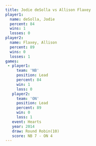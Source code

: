 ```yaml
---
title: Jodie deSolla vs Allison Flaxey
player1:               
  name: deSolla, Jodie 
  percent: 84          
  wins: 1              
  losses: 0            
player2:               
  name: Flaxey, Allison
  percent: 89          
  wins: 0              
  losses: 1            
games:
 - player1:        
     team: 'NB'    
     position: Lead
     percent: 84   
     win: 1        
     loss: 0       
   player2:        
     team: 'ON'    
     position: Lead
     percent: 89   
     win: 0        
     loss: 1       
   event: Hearts        
   year: 2014           
   draw: Round Robin(10)
   score: NB 7 - ON 4   
---
```

